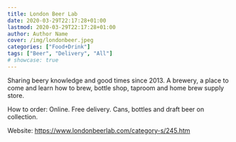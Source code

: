 ```yaml
---
title: London Beer Lab
date: 2020-03-29T22:17:28+01:00
lastmod: 2020-03-29T22:17:28+01:00
author: Author Name
cover: /img/londonbeer.jpeg
categories: ["Food+Drink"]
tags: ["Beer", "Delivery", "All"]
# showcase: true
---
```


Sharing beery knowledge and good times since 2013. A brewery, a place to come and learn how to brew, bottle shop, taproom and home brew supply store.

How to order: Online. Free delivery. Cans, bottles and draft beer on collection.

Website: https://www.londonbeerlab.com/category-s/245.htm


